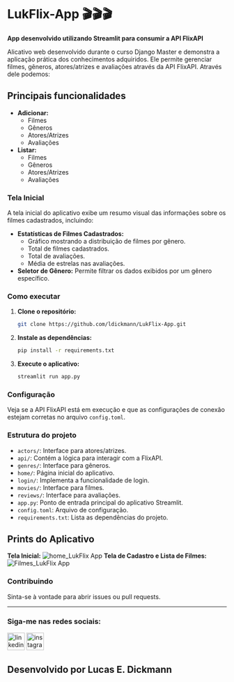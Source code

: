# LukFlix-App 🎬🎬🎬

**App desenvolvido utilizando Streamlit para consumir a API FlixAPI**

Alicativo web desenvolvido durante o curso Django Master e demonstra a aplicação prática dos conhecimentos adquiridos. Ele permite gerenciar filmes, gêneros, atores/atrizes e avaliações através da API FlixAPI. Através dele podemos:

## Principais funcionalidades

* **Adicionar:**
    * Filmes
    * Gêneros
    * Atores/Atrizes
    * Avaliações
* **Listar:**
    * Filmes
    * Gêneros
    * Atores/Atrizes
    * Avaliações

### Tela Inicial

A tela inicial do aplicativo exibe um resumo visual das informações sobre os filmes cadastrados, incluindo:

* **Estatísticas de Filmes Cadastrados:**
    * Gráfico mostrando a distribuição de filmes por gênero.
    * Total de filmes cadastrados.
    * Total de avaliações.
    * Média de estrelas nas avaliações.
* **Seletor de Gênero:** Permite filtrar os dados exibidos por um gênero específico.

### Como executar

1. **Clone o repositório:**

   ```bash
   git clone https://github.com/ldickmann/LukFlix-App.git
   ```

2. **Instale as dependências:**

   ```bash
   pip install -r requirements.txt
   ```

3. **Execute o aplicativo:**

   ```bash
   streamlit run app.py
   ```

### Configuração

Veja se a API FlixAPI está em execução e que as configurações de conexão estejam corretas no arquivo `config.toml`.

### Estrutura do projeto

* `actors/`: Interface para atores/atrizes.
* `api/`: Contém a lógica para interagir com a FlixAPI.
* `genres/`: Interface para gêneros.
* `home/`: Página inicial do aplicativo.
* `login/`: Implementa a funcionalidade de login.
* `movies/`: Interface para filmes.
* `reviews/`: Interface para avaliações.
* `app.py`: Ponto de entrada principal do aplicativo Streamlit.
* `config.toml`: Arquivo de configuração.
* `requirements.txt`: Lista as dependências do projeto.

## Prints do Aplicativo

**Tela Inicial:** ![home_LukFlix App](https://github.com/user-attachments/assets/8406af2c-2689-4673-b509-4824be9477c0)
**Tela de Cadastro e Lista de Filmes:** ![Filmes_LukFlix App](https://github.com/user-attachments/assets/bb8d822d-507a-4a5d-930d-7ed0423ced90)


### Contribuindo

Sinta-se à vontade para abrir issues ou pull requests.

---
<div align="left">
<h3>Siga-me nas redes sociais:</h3>

[<img src="https://skillicons.dev/icons?i=linkedin" height="40" alt="linkedin logo"/>](https://www.linkedin.com/in/lucas-dickmann)
[<img src="https://skillicons.dev/icons?i=instagram" height="40" alt="instagram logo"/>](https://www.instagram.com/luksdickmann)
</div>

<div align="left">
<h2>Desenvolvido por Lucas E. Dickmann</h2>
</div>

